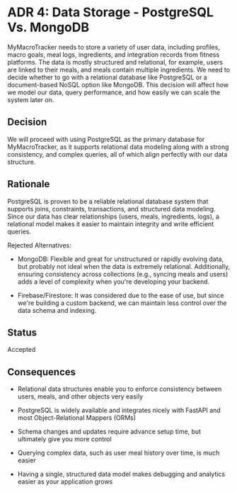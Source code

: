 # ADR 4: Data Storage - PostgreSQL Vs. MongoDB
MyMacroTracker needs to store a variety of user data, including profiles, macro goals, meal logs, ingredients, and integration records from fitness platforms. The data is mostly structured and relational, for example, users are linked to their meals, and meals contain multiple ingredients. We need to decide whether to go with a relational database like PostgreSQL or a document-based NoSQL option like MongoDB. This decision will affect how we model our data, query performance, and how easily we can scale the system later on.

## Decision 
We will proceed with using PostgreSQL as the primary database for MyMacroTracker, as it supports relational data modeling along with a strong consistency, and complex queries, all of which align perfectly with our data structure.

## Rationale 
PostgreSQL is proven to be a reliable relational database system that supports joins, constraints, transactions, and structured data modeling. Since our data has clear relationships (users, meals, ingredients, logs), a relational model makes it easier to maintain integrity and write efficient queries.

Rejected Alternatives:

- MongoDB: Flexible and great for unstructured or rapidly evolving data, but probably not ideal when the data is extremely relational. Additionally, ensuring consistency across collections (e.g., syncing meals and users) adds a level of complexity when you're developing your backend.
 
- Firebase/Firestore: It was considered due to the ease of use, but since we're building a custom backend, we can maintain less control over the data schema and indexing.

## Status
Accepted

## Consequences
- Relational data structures enable you to enforce consistency between users, meals, and other objects very easily

- PostgreSQL is widely available and integrates nicely with FastAPI and most Object-Relational Mappers (ORMs)

- Schema changes and updates require advance setup time, but ultimately give you more control 

- Querying complex data, such as user meal history over time, is much easier

- Having a single, structured data model makes debugging and analytics easier as your application grows
